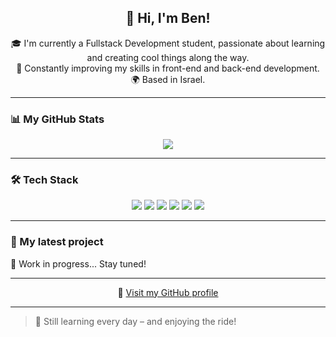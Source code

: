 <h2 align="center">👋 Hi, I'm Ben!</h2>

<p align="center">
🎓 I'm currently a Fullstack Development student, passionate about learning and creating cool things along the way.<br>
🧠 Constantly improving my skills in front-end and back-end development.<br>
🌍 Based in Israel.
</p>

---

### 📊 My GitHub Stats
<p align="center">
  <img src="https://github-readme-stats.vercel.app/api?username=KtLN2k&show_icons=true&theme=tokyonight" />
</p>

---

### 🛠 Tech Stack

<p align="center">
  <img src="https://img.shields.io/badge/HTML-FF6F61?style=for-the-badge&logo=html5&logoColor=white" />
  <img src="https://img.shields.io/badge/CSS-4A90E2?style=for-the-badge&logo=css3&logoColor=white" />
  <img src="https://img.shields.io/badge/JavaScript-F4D03F?style=for-the-badge&logo=javascript&logoColor=black" />
  <img src="https://img.shields.io/badge/TypeScript-007ACC?style=for-the-badge&logo=typescript&logoColor=white" />
  <img src="https://img.shields.io/badge/React-61DAFB?style=for-the-badge&logo=react&logoColor=black" />
  <img src="https://img.shields.io/badge/WordPress-21759B?style=for-the-badge&logo=wordpress&logoColor=white" />
</p>

---

### 🧪 My latest project

🚧 Work in progress... Stay tuned!

---

<p align="center">
  🔗 <a href="https://github.com/KtLN2k/">Visit my GitHub profile</a>
</p>

---

> 💬 Still learning every day – and enjoying the ride!

